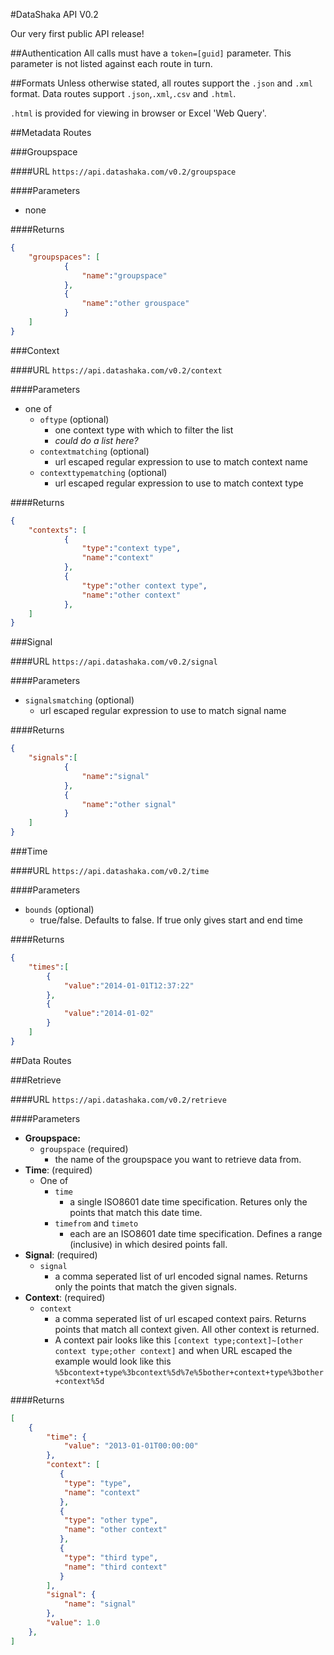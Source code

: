 #DataShaka API V0.2

Our very first public API release!

##Authentication
All calls must have a `token=[guid]` parameter.
This parameter is not listed against each route in turn.

##Formats
Unless otherwise stated, all routes support the `.json` and `.xml` format. Data routes support `.json`,`.xml`,`.csv` and `.html`. 

`.html` is provided for viewing in browser or Excel 'Web Query'.

##Metadata Routes

###Groupspace

####URL
`https://api.datashaka.com/v0.2/groupspace`

####Parameters
- none

####Returns

```JSON
{
	"groupspaces": [
    		{
        		"name":"groupspace"
    		},
    		{
        		"name":"other grouspace"
    		}
	]
}
```
    
###Context

####URL
`https://api.datashaka.com/v0.2/context`

####Parameters
- one of
	- `oftype` (optional)
		- one context type with which to filter the list
		- _could do a list here?_
	- `contextmatching` (optional)
		- url escaped regular expression to use to match context name
	- `contexttypematching` (optional)
		- url escaped regular expression to use to match context type

####Returns

```JSON
{
	"contexts": [
    		{
        		"type":"context type",
        		"name":"context"
    		},
    		{
        		"type":"other context type",
        		"name":"other context"
    		},
	]
}
```

###Signal

####URL
`https://api.datashaka.com/v0.2/signal`

####Parameters
- `signalsmatching` (optional)
	- url escaped regular expression to use to match signal name

####Returns

```JSON
{
	"signals":[
    		{
         		"name":"signal"
    		},
    		{
         		"name":"other signal"
    		}
	]
}
```

###Time

####URL
`https://api.datashaka.com/v0.2/time`

####Parameters
- `bounds` (optional)
	- true/false. Defaults to false. If true only gives start and end time

####Returns

```JSON
{
	"times":[
		{
			"value":"2014-01-01T12:37:22"
		},
		{
			"value":"2014-01-02"
		}
    ]
}
```    
    
##Data Routes

###Retrieve

####URL
`https://api.datashaka.com/v0.2/retrieve`

####Parameters
- **Groupspace:**
	- `groupspace` (required)
		- the name of the groupspace you want to retrieve data from.
- **Time**: (required)
	- One of
		- `time` 
			- a single ISO8601 date time specification. Retures only the points that match this date time.
		- `timefrom` and `timeto`
			- each are an ISO8601 date time specification. Defines a range (inclusive) in which desired points fall. 
- **Signal**: (required)
	- `signal`
		- a comma seperated list of url encoded signal names. Returns only the points that match the given signals.
- **Context**: (required)
	- `context`
		- a comma seperated list of url escaped context pairs. Returns points that match all context given. All other context is returned.
		- A context pair looks like this `[context type;context]~[other context type;other context]` and when URL escaped the example would look like this `%5bcontext+type%3bcontext%5d%7e%5bother+context+type%3bother+context%5d`

####Returns
 
```JSON
[
	{
		"time": {
   			"value": "2013-01-01T00:00:00"
   		},
	  	"context": [
		   {
		   	"type": "type",
		   	"name": "context"
		   },
		   {
		   	"type": "other type",
		   	"name": "other context"
		   },
		   {
		   	"type": "third type",
		   	"name": "third context"
		   }
	 	],
	  	"signal": {
	  		"name": "signal"
	  	},
  		"value": 1.0
 	},
]   
```
